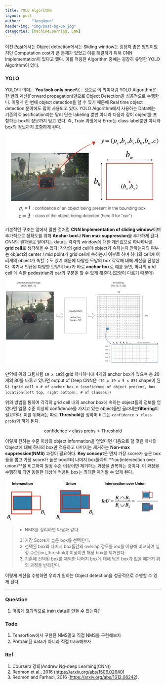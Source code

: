 ```yaml
---
title: YOLO Algorithm
layout: post
author:     "JongHyun"
header-img: "img/post-bg-06.jpg"
categories: [machineLearning, CNN]
---
```

이전 [Post](/machinelearning/cnn/2018/05/08/object-detection/)에서는  Object detection에서는 Sliding window는 굉장히 좋은 방법이었지만 Computation cost가 큰 문제가 있었고 이를 해결하기 위해 CNN Implementation이 있다고 했다. 이를 적용한 Algorithm 중에는 굉장히 유명한 YOLO Algorithm이 있다.

### YOLO
YOLO의 의미는 **You look only once**라는 것으로 이 의미처럼 YOLO Algorithm은 한 번의 계산(Forward propagation)만으로 Object Detection을 성공적으로 수행한다.  이렇게 한 번에 object detection을 할 수 있기 때문에 Real time object detection 분야에도 많이 사용되고 있다. YOLO Algorithm에서 사용하는 Data에는 기존의 Classification과는 달리 단순 labeling 뿐만 아니라 다음과 같이 object를 포함하는 box의 정보까지 담고 있다. 즉, Train 과정에서 Error는 class label뿐만 아니라 box의 정보까지 포함하게 된다.

![Box labeling](/img/cnn/box_label.png)

기본적인 구조는 앞에서 말한 것처럼 **CNN Implementation of sliding window**이며 추가적으로 정확도를 위해 **Anchor box**나 **Non max suppression**을 추가하게 된다. CNN의 결과물로 얻어지는 data는 각각의 window에 대한 계산값으로 하나하나를 **grid cell**로 생각해볼 수 있다. 각각의 grid cell에 object가 속하는지 안하는지의 여부는 object의 center / mid point가 grid cell에 속하는지 여부로 하며 하나의 cell에 여러개의 object가 속할 수도 있기 때문에 다양한 모양의 box 각각에 대해 계산을 진행한다. 여기서 언급된 다양한 모양의 box가 바로 **anchor box**로 예를 들면, 하나의 grid cell 에 속한 pedestrian과 car의 구분을 할 수 있게 해준다.(모양이 다르기 때문에)

![Architecture](/img/cnn/architecture.png)

만약에 위의 그림처럼 `19 x 19`의 grid 하나하나에 4개의 anchor box가 있으며 총 20개의 80를 다루고 있다면 output of Deep CNN은 `(19 x 19 x 5 x 85)` shape이 된다. `(grid cell x # of anchor box x (confidence of object present, box location(left top, right bottom), # of classes)) `

위의 방법을 통하여 각각의 grid cell 내의 anchor box에 속하는 object들의 정보를 얻었다면 일정 수준 이상의 confidence를 가지고 있는 object들만 골라내는**filtering**이 필요하다. 이를 위해서는 따로 **Threshold**를 정하며 비교는 `confidence x class probs`와 하게 된다.

$$\text{confidence} \times \text{class probs} \gt \text{Threshold}$$

이렇게 원하는 수준 이상의 object information을 얻었다면 다음으로 할 것은 하나의 Object에 대해 하나의 box만 적용하고 나머지는 제거하는 **Non-max suppression(NMS)** 과정이 필요하다. **Key concept**은 먼저 가장 score가 높은 box들을 뽑고 가장 score가 높은 box부터 나머지 box들과의 **iou(intersection over union)**을 비교하여 일정 수준 이상이면 제거하는 과정을 반복하는 것이다. 이 과정을 수행하게 되면 동일한 대상에 적용된 box는 최대한 제거할 수 있게 된다.

![IOU](/img/cnn/iou.png)

> - NMS를 정리하면 다음과 같다.
> 1. 가장 Score가 높은 box를 선택한다.
> 2. 선택된 box와 나머지 box들간의 overlap 정도를 iou를 이용해 비교하여 일정 수준(iou_threshold) 이상이면 해당 box를 제거한다.
> 3. 기존에 선택된 box를 제외한 나머지 box에 대해 남은 box가 없을 때까지 위의 과정을 반복한다.

이렇게 계산을 수행하면 우리가 원하는 Object detection을 성공적으로 수행할 수 있게 된다.

-----

### Question
1. 어떻게 효과적으로 train data를 만들 수 있는지?  

### Todo
1. Tensorflow에서 구현된 NMS말고 직접 NMS를 구현해보자
2. Pretrain된 data가 아니라 직접 train해보자

### Ref
1.  Coursera 강의(Andrew Ng-deep Learning(CNN))
2. Redmon et al., 2016 (https://arxiv.org/abs/1506.02640)
3. Redmon and Farhadi, 2016 (https://arxiv.org/abs/1612.08242).
<!--stackedit_data:
eyJoaXN0b3J5IjpbMTQ4OTUwODQxMCw4NTg5MTQ1NTQsLTUyNz
I2NTEzLC0zNjY3MzM4NSwxMjc0MzQxNDg5LDExNDM2MjA0MDcs
MTAzMTgwNTU5OF19
-->